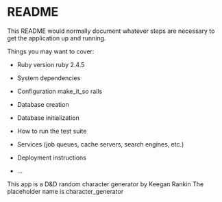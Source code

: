 # README

This README would normally document whatever steps are necessary to get the
application up and running.

Things you may want to cover:

* Ruby version
  ruby 2.4.5

* System dependencies

* Configuration
  make_it_so rails

* Database creation


* Database initialization

* How to run the test suite

* Services (job queues, cache servers, search engines, etc.)

* Deployment instructions

* ...


This app is a D&D random character generator by Keegan Rankin
The placeholder name is character_generator
